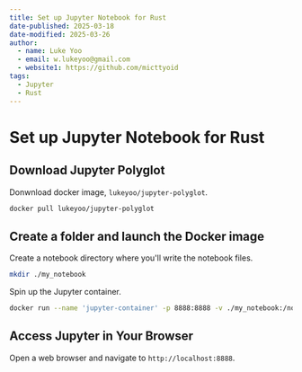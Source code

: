 ```yaml
---
title: Set up Jupyter Notebook for Rust
date-published: 2025-03-18
date-modified: 2025-03-26
author:
  - name: Luke Yoo
  - email: w.lukeyoo@gmail.com
  - website1: https://github.com/micttyoid
tags:
  - Jupyter
  - Rust
---
```


# Set up Jupyter Notebook for Rust

## Download Jupyter Polyglot

Donwnload docker image, `lukeyoo/jupyter-polyglot`.

```sh
docker pull lukeyoo/jupyter-polyglot
```

## Create a folder and launch the Docker image

Create a notebook directory where you'll write the notebook files.

```sh
mkdir ./my_notebook
```

Spin up the Jupyter container.

```sh
docker run --name 'jupyter-container' -p 8888:8888 -v ./my_notebook:/notebook -dit lukeyoo/jupyter-polyglot
```

## Access Jupyter in Your Browser

Open a web browser and navigate to `http://localhost:8888`.

